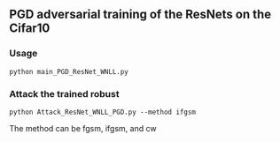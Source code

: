 ## PGD adversarial training of the ResNets on the Cifar10
### Usage
```
python main_PGD_ResNet_WNLL.py
```

### Attack the trained robust
```
python Attack_ResNet_WNLL_PGD.py --method ifgsm
```
The method can be fgsm, ifgsm, and cw

